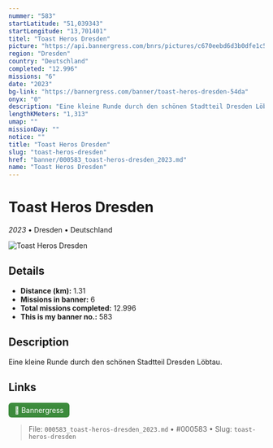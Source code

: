 ```yaml
---
nummer: "583"
startLatitude: "51,039343"
startLongitude: "13,701401"
titel: "Toast Heros Dresden"
picture: "https://api.bannergress.com/bnrs/pictures/c670eebd6d3b0dfe1c5deeddc0ae1302"
region: "Dresden"
country: "Deutschland"
completed: "12.996"
missions: "6"
date: "2023"
bg-link: "https://bannergress.com/banner/toast-heros-dresden-54da"
onyx: "0"
description: "Eine kleine Runde durch den schönen Stadtteil Dresden Löbtau."
lengthKMeters: "1,313"
umap: ""
missionDay: ""
notice: ""
title: "Toast Heros Dresden"
slug: "toast-heros-dresden"
href: "banner/000583_toast-heros-dresden_2023.md"
name: "Toast Heros Dresden"
---
```

# Toast Heros Dresden

*2023* • Dresden • Deutschland

![Toast Heros Dresden](https://api.bannergress.com/bnrs/pictures/c670eebd6d3b0dfe1c5deeddc0ae1302)



## Details
- **Distance (km):** 1.31
- **Missions in banner:** 6
- **Total missions completed:** 12.996
- **This is my banner no.:** 583



## Description
Eine kleine Runde durch den schönen Stadtteil Dresden Löbtau.



## Links
<a href="https://bannergress.com/banner/toast-heros-dresden-54da" target="_blank" style="display:inline-block;margin-right:8px;padding:6px 12px;background:#3c8b3c;color:#fff;text-decoration:none;border-radius:6px;">🔗 Bannergress</a>



> File: `000583_toast-heros-dresden_2023.md` • #000583 • Slug: `toast-heros-dresden`

